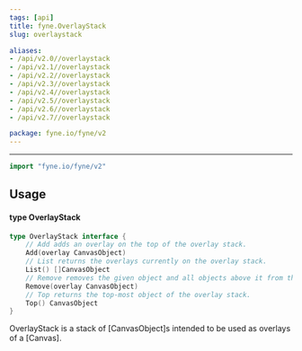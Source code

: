 ```yaml
---
tags: [api]
title: fyne.OverlayStack
slug: overlaystack

aliases:
- /api/v2.0//overlaystack
- /api/v2.1//overlaystack
- /api/v2.2//overlaystack
- /api/v2.3//overlaystack
- /api/v2.4//overlaystack
- /api/v2.5//overlaystack
- /api/v2.6//overlaystack
- /api/v2.7//overlaystack

package: fyne.io/fyne/v2
---
```



---
```go
import "fyne.io/fyne/v2"
```

## Usage

#### type OverlayStack

```go
type OverlayStack interface {
	// Add adds an overlay on the top of the overlay stack.
	Add(overlay CanvasObject)
	// List returns the overlays currently on the overlay stack.
	List() []CanvasObject
	// Remove removes the given object and all objects above it from the overlay stack.
	Remove(overlay CanvasObject)
	// Top returns the top-most object of the overlay stack.
	Top() CanvasObject
}
```

OverlayStack is a stack of [CanvasObject]s intended to be used as overlays of a [Canvas].
